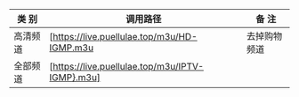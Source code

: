 |  类 别  |  调用路径                                                                          |  备 注  |
|--------|-------------------------------------------------------------------------------------|--------|
|  高清频道  |  [https://live.puellulae.top/m3u/HD-IGMP.m3u  |  去掉购物频道 |
|  全部频道  |  [https://live.puellulae.top/m3u/IPTV-IGMP}.m3u]  |  |
